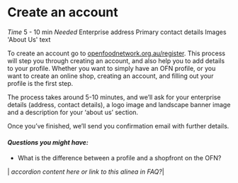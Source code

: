 # Create an account

_Time_
5 - 10 min 
_Needed_
 Enterprise address
 Primary contact details
Images
 'About Us' text

To create an account go to [openfoodnetwork.org.au/register](http://openfoodnetwork.org.au/register). This process will step you through creating an account, and also help you to add details to your profile. Whether you want to simply have an OFN profile, or you want to create an online shop, creating an account, and filling out your profile is the first step.

The process takes around 5-10 minutes, and we’ll ask for your enterprise details \(address, contact details\), a logo image and landscape banner image and a description for your ‘about us’ section.

Once you’ve finished, we’ll send you confirmation email with further details.

#### _Questions you  might have:_
- What is the difference between a profile and a shopfront on the OFN?

| _accordion content here or link to this alinea in FAQ?_|



